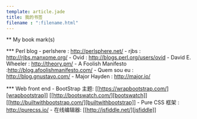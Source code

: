 ```yaml
---
template: article.jade
title: 我的书签
filename : ":filename.html"
---
```


** My book mark(s)

*** Perl blog
    - perlshere : http://perlsphere.net/
    - rjbs : http://rjbs.manxome.org/
    - Ovid : http://blogs.perl.org/users/ovid
    - David E. Wheeler : http://theory.pm/
    - A Foolish Manifesto :http://blog.afoolishmanifesto.com/
    - Quem sou eu : http://blog.gnustavo.com/
    - Major Hayden : http://major.io/

*** Web front end
    - BootStrap 主题: [[https://wrapbootstrap.com/][wrapbootstrap]] [[http://bootswatch.com/][bootswatch]] [[http://builtwithbootstrap.com/][builtwithbootstrap]]
    - Pure CSS 框架 : http://purecss.io/
    - 在线编辑器: [[http://jsfiddle.net/][jsfiddle]]
